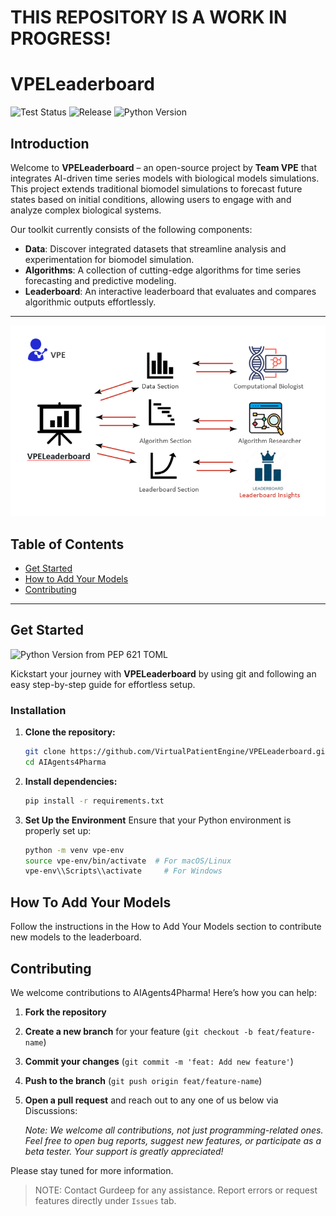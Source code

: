 # **THIS REPOSITORY IS A WORK IN PROGRESS!**
# VPELeaderboard

![Test Status](https://img.shields.io/badge/TESTS%20VPE%20Leaderboard-passing-brightgreen)
![Release](https://img.shields.io/badge/release-v1.0.0-blue)
![Python Version](https://img.shields.io/badge/python-%3E%3D%203.12-blue)

## Introduction

Welcome to **VPELeaderboard** – an open-source project by **Team VPE** that integrates AI-driven time series models with biological models simulations. This project extends traditional biomodel simulations to forecast future states based on initial conditions, allowing users to engage with and analyze complex biological systems.

Our toolkit currently consists of the following components:

- **Data**: Discover integrated datasets that streamline analysis and experimentation for biomodel simulation.
- **Algorithms**: A collection of cutting-edge algorithms for time series forecasting and predictive modeling.
- **Leaderboard**: An interactive leaderboard that evaluates and compares algorithmic outputs effortlessly.

---

![alt text](image-1.png)

## Table of Contents

- [Get Started](#get-started)
- [How to Add Your Models](#how-to-add-your-models)
- [Contributing](#contributing)

---

## Get Started

![Python Version from PEP 621 TOML](https://img.shields.io/python/required-version-toml?tomlFilePath=https%3A%2F%2Fraw.githubusercontent.com%2FVirtualPatientEngine%2FAIAgents4Pharma%2Frefs%2Fheads%2Fmain%2Fpyproject.toml)

Kickstart your journey with **VPELeaderboard** by using git and following an easy step-by-step guide for effortless setup.

### Installation

1. **Clone the repository:**

    ```bash
    git clone https://github.com/VirtualPatientEngine/VPELeaderboard.git
    cd AIAgents4Pharma
    ```
2. **Install dependencies:**

    ```bash
    pip install -r requirements.txt
    ```
3. **Set Up the Environment**
Ensure that your Python environment is properly set up:

    ```bash
    python -m venv vpe-env
    source vpe-env/bin/activate  # For macOS/Linux
    vpe-env\\Scripts\\activate     # For Windows
    ```

## How To Add Your Models

Follow the instructions in the How to Add Your Models section to contribute new models to the leaderboard.

## Contributing

We welcome contributions to AIAgents4Pharma! Here’s how you can help:

1. **Fork the repository**
2. **Create a new branch** for your feature (`git checkout -b feat/feature-name`)
3. **Commit your changes** (`git commit -m 'feat: Add new feature'`)
4. **Push to the branch** (`git push origin feat/feature-name`)
5. **Open a pull request** and reach out to any one of us below via Discussions:

   _Note: We welcome all contributions, not just programming-related ones. Feel free to open bug reports, suggest new features, or participate as a beta tester. Your support is greatly appreciated!_

Please stay tuned for more information.

> NOTE: Contact Gurdeep for any assistance. Report errors or request features directly under `Issues` tab.   
